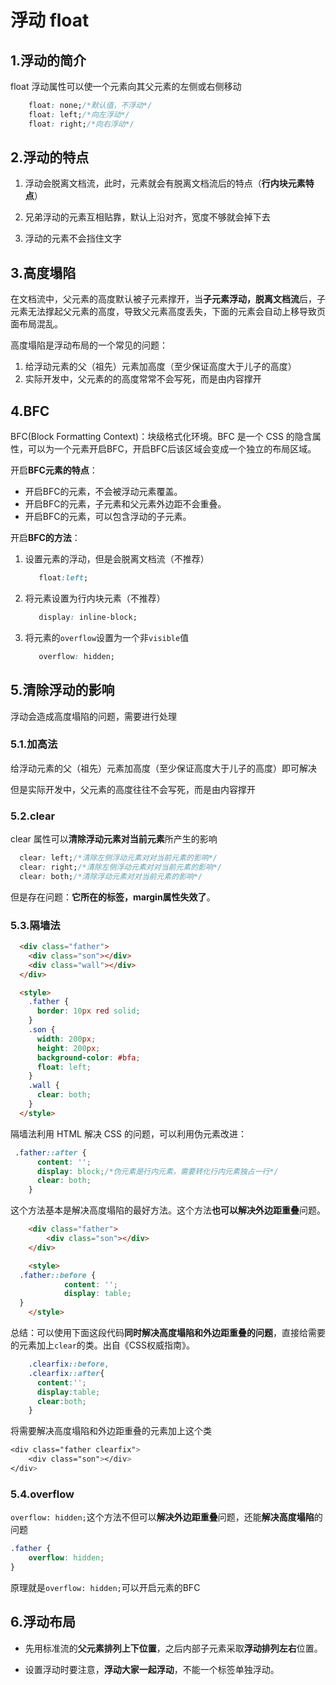 # 浮动 float

## 1.浮动的简介

float 浮动属性可以使一个元素向其父元素的左侧或右侧移动

```css
    float: none;/*默认值，不浮动*/
    float: left;/*向左浮动*/ 
    float: right;/*向右浮动*/ 
```

## 2.浮动的特点

1. 浮动会脱离文档流，此时，元素就会有脱离文档流后的特点（**行内块元素特点**）
2. 兄弟浮动的元素互相贴靠，默认上沿对齐，宽度不够就会掉下去

3. 浮动的元素不会挡住文字

## 3.高度塌陷

在文档流中，父元素的高度默认被子元素撑开，当**子元素浮动，脱离文档流**后，子元素无法撑起父元素的高度，导致父元素高度丢失，下面的元素会自动上移导致页面布局混乱。

高度塌陷是浮动布局的一个常见的问题：

1. 给浮动元素的父（祖先）元素加高度（至少保证高度大于儿子的高度）
2. 实际开发中，父元素的的高度常常不会写死，而是由内容撑开

## 4.BFC

BFC(Block Formatting Context)：块级格式化环境。BFC 是一个 CSS 的隐含属性，可以为一个元素开启BFC，开启BFC后该区域会变成一个独立的布局区域。

开启**BFC元素的特点**：

- 开启BFC的元素，不会被浮动元素覆盖。
- 开启BFC的元素，子元素和父元素外边距不会重叠。
- 开启BFC的元素，可以包含浮动的子元素。

开启**BFC的方法**：

1. 设置元素的浮动，但是会脱离文档流（不推荐）

   ```css
      float:left;
   ```

2. 将元素设置为行内块元素（不推荐）

   ```css
      display: inline-block;
   ```

3. 将元素的`overflow`设置为一个非`visible`值

   ```css
      overflow: hidden;
   ```

## 5.清除浮动的影响

浮动会造成高度塌陷的问题，需要进行处理

### 5.1.加高法

给浮动元素的父（祖先）元素加高度（至少保证高度大于儿子的高度）即可解决

但是实际开发中，父元素的高度往往不会写死，而是由内容撑开

### 5.2.clear

clear 属性可以**清除浮动元素对当前元素**所产生的影响

```css
  clear: left;/*清除左侧浮动元素对对当前元素的影响*/
  clear: right;/*清除左侧浮动元素对对当前元素的影响*/ 
  clear: both;/*清除浮动元素对对当前元素的影响*/
```

但是存在问题：**它所在的标签，margin属性失效了**。

### 5.3.隔墙法

```html
  <div class="father">
    <div class="son"></div>
    <div class="wall"></div>
  </div>

  <style>
    .father {
      border: 10px red solid;
    }
    .son {
      width: 200px;
      height: 200px;
      background-color: #bfa;
      float: left;
    }
    .wall {
      clear: both;
    }
  </style>
```

隔墙法利用 HTML 解决 CSS 的问题，可以利用伪元素改进：

```css
 .father::after {
      content: '';
      display: block;/*伪元素是行内元素，需要转化行内元素独占一行*/
      clear: both;
    }
```

这个方法基本是解决高度塌陷的最好方法。这个方法**也可以解决外边距重叠**问题。

```html
    <div class="father">
        <div class="son"></div>
    </div>

    <style>
  .father::before {
            content: '';
            display: table;
  }
    </style>    
```

总结：可以使用下面这段代码**同时解决高度塌陷和外边距重叠的问题**，直接给需要的元素加上`clear`的类。出自《CSS权威指南》。

```css
    .clearfix::before,
    .clearfix::after{
      content:'';
      display:table;
      clear:both;
    }
```

将需要解决高度塌陷和外边距重叠的元素加上这个类

```css
<div class="father clearfix">
    <div class="son"></div>
</div>
```

### 5.4.overflow

`overflow: hidden;`这个方法不但可以**解决外边距重叠**问题，还能**解决高度塌陷**的问题

```css
.father {
    overflow: hidden;
}
```

原理就是`overflow: hidden;`可以开启元素的BFC

## 6.浮动布局

- 先用标准流的**父元素排列上下位置**，之后内部子元素采取**浮动排列左右**位置。

- 设置浮动时要注意，**浮动大家一起浮动**，不能一个标签单独浮动。
